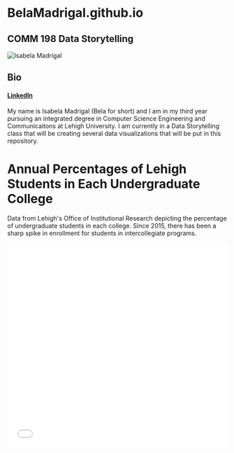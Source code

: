 # BelaMadrigal.github.io           
## COMM 198 Data Storytelling

![Isabela Madrigal](https://lh3.googleusercontent.com/yrIm_pwp3rYbZFl3uw313KDQqX1d5OJSzATjrmXG2ANBPwFKjAMjzutlYDrwYTaNHMxjcjizFluEAK1mfzTh_c-0W9VkMvGhg41NOugnpxT6tW-aj_wY_tsvvi1FmSo0OBenNNNuDkrLGghayPCyvB05UMNSl3swkc3LvN9NpRk71GEbHiJvodQVImKH1kF3suwVJ9fFaDUIhjQL2ZnLycfAaOQl94YvmAdrLZlYF-emvQxd6EP07eVPMI_XROipVYOIzIvnrknTMHAcopbm5nmj6YPgaw5WCr2LII8UvLDDmwQaPv1Xn-e5ihI-NC7-oTGh2sVxSjgHOlqVep1liRDIpxZUN3w4QV2cq5KDVZxGk967w5Z18UZq4qj6qbfA6hVQ6rtqFVtJP-R0KJz8UHjOM2s5B_EctOEyKgi1YpAVplY4FMh_TvxlDzZHEk4SZiAdheDztN6CEJopwP--vaEUqLRbzY9FrVN1rVnHc0IFXXQgWMs-gBpNXNCxsgYCKMkYxt9jWk6PbQ35XVxNZ8DVhaV_2_1zPMnY5OwRj-wFhqo8TAlyt4v0muuFd_ku3O0rJZQJhjRbfjpmsO9oS32B7Yf1OE0cGmxpjLWFaElqFrS6uWDEv50dmZWWANQ1cZSlFNG8dWL02xqDcRsJT12dVnt6RULYfL89Tj1AY7LtrQRO9QQsh5XwSXcLJPub6AS9bkI1S1kwrrGyqw=w1325-h883-no)
## Bio
#### [LinkedIn](https://www.linkedin.com/in/isabela-madrigal-46402a152/)

My name is Isabela Madrigal (Bela for short) and I am in my third year 
pursuing an integrated degree in Computer Science Engineering and 
Communicaitons at Lehigh University. I am currently in a Data Storytelling
class that will be creating several data visualizations that will be put 
in this repository.


# Annual Percentages of Lehigh Students in Each Undergraduate College
Data from Lehigh's Office of Institutional Research depicting the percentage of undergraduate students in each college. Since 2015, there has been a sharp spike in enrollment for students in intercollegiate programs.

<iframe title="Chart: Annual Percentages of Lehigh Students in Each Undergraduate College" aria-describedby="Since 2015, there has been a spike in enrollment for students in Intercollegiate programs." id="datawrapper-chart-q60XI" src="//datawrapper.dwcdn.net/q60XI/1/" scrolling="no" frameborder="0" style="width: 0; min-width: 100% !important;" height="467"></iframe><script type="text/javascript">!function(){"use strict";window.addEventListener("message",function(a){if(void 0!==a.data["datawrapper-height"])for(var t in a.data["datawrapper-height"]){var e=document.getElementById("datawrapper-chart-"+t);e&&(e.style.height=a.data["datawrapper-height"][t]+"px")}})}();</script>
